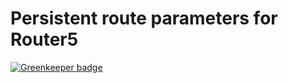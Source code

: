 # Persistent route parameters for Router5

[![Greenkeeper badge](https://badges.greenkeeper.io/nikovanmeurs/nvms-react-heading.svg)](https://greenkeeper.io/)

